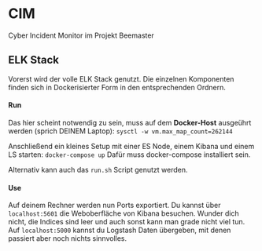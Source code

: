 # CIM

Cyber Incident Monitor im Projekt Beemaster

## ELK Stack

Vorerst wird der volle ELK Stack genutzt. Die einzelnen Komponenten finden sich in Dockerisierter Form in den entsprechenden Ordnern.

#### Run

Das hier scheint notwendig zu sein, muss auf dem **Docker-Host** ausgeührt werden (sprich DEINEM Laptop):
`sysctl -w vm.max_map_count=262144`

Anschließend ein kleines Setup mit einer ES Node, einem Kibana und einem LS starten:
`docker-compose up`
Dafür muss docker-compose installiert sein.

Alternativ kann auch das `run.sh` Script genutzt werden.


#### Use

Auf deinem Rechner werden nun Ports exportiert. Du kannst über `localhost:5601` die Weboberfläche von Kibana besuchen. Wunder dich nicht, die Indices sind leer und auch sonst kann man grade nicht viel tun.
Auf `localhost:5000` kannst du Logstash Daten übergeben, mit denen passiert aber noch nichts sinnvolles.
